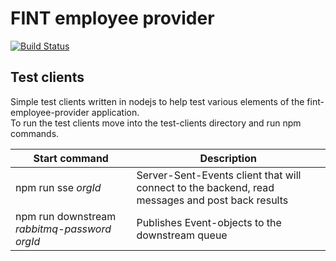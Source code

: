 # FINT employee provider

[![Build Status](https://travis-ci.org/FINTprosjektet/fint-employee-provider.svg?branch=master)](https://travis-ci.org/FINTprosjektet/fint-employee-provider)

## Test clients

Simple test clients written in nodejs to help test various elements of the fint-employee-provider application.  
To run the test clients move into the test-clients directory and run npm commands.

| Start command | Description |
|---------------|-------------|
| npm run sse *orgId* | Server-Sent-Events client that will connect to the backend, read messages and post back results |
| npm run downstream *rabbitmq-password* *orgId* | Publishes Event-objects to the downstream queue |
